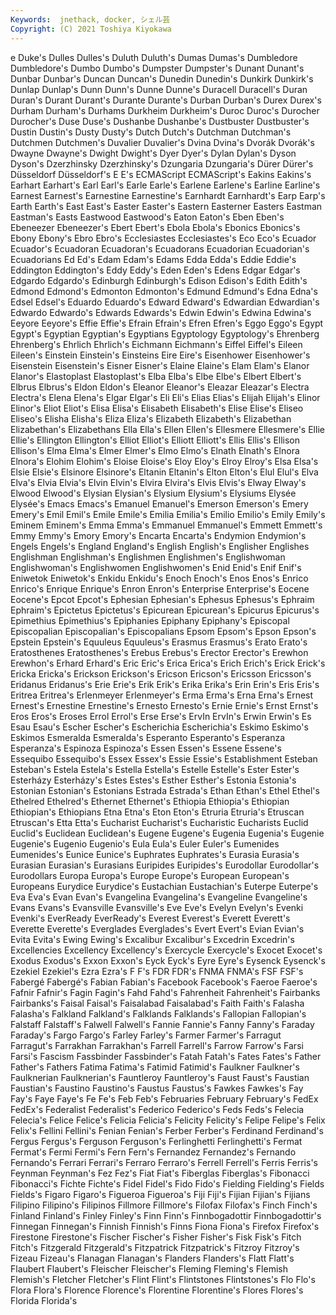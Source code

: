 ```yaml
---
Keywords:  jnethack, docker, シェル芸
Copyright: (C) 2021 Toshiya Kiyokawa
---
```

e Duke's
Dulles Dulles's Duluth Duluth's Dumas Dumas's Dumbledore Dumbledore's Dumbo Dumbo's
Dumpster Dumpster's Dunant Dunant's Dunbar Dunbar's Duncan Duncan's Dunedin Dunedin's
Dunkirk Dunkirk's Dunlap Dunlap's Dunn Dunn's Dunne Dunne's Duracell Duracell's
Duran Duran's Durant Durant's Durante Durante's Durban Durban's Durex Durex's
Durham Durham's Durhams Durkheim Durkheim's Duroc Duroc's Durocher Durocher's Duse
Duse's Dushanbe Dushanbe's Dustbuster Dustbuster's Dustin Dustin's Dusty Dusty's Dutch
Dutch's Dutchman Dutchman's Dutchmen Dutchmen's Duvalier Duvalier's Dvina Dvina's Dvorák
Dvorák's Dwayne Dwayne's Dwight Dwight's Dyer Dyer's Dylan Dylan's Dyson
Dyson's Dzerzhinsky Dzerzhinsky's Dzungaria Dzungaria's Dürer Dürer's Düsseldorf Düsseldorf's E
E's ECMAScript ECMAScript's Eakins Eakins's Earhart Earhart's Earl Earl's Earle
Earle's Earlene Earlene's Earline Earline's Earnest Earnest's Earnestine Earnestine's Earnhardt
Earnhardt's Earp Earp's Earth Earth's East East's Easter Easter's Eastern
Easterner Easters Eastman Eastman's Easts Eastwood Eastwood's Eaton Eaton's Eben
Eben's Ebeneezer Ebeneezer's Ebert Ebert's Ebola Ebola's Ebonics Ebonics's Ebony
Ebony's Ebro Ebro's Ecclesiastes Ecclesiastes's Eco Eco's Ecuador Ecuador's Ecuadoran
Ecuadoran's Ecuadorans Ecuadorian Ecuadorian's Ecuadorians Ed Ed's Edam Edam's Edams
Edda Edda's Eddie Eddie's Eddington Eddington's Eddy Eddy's Eden Eden's
Edens Edgar Edgar's Edgardo Edgardo's Edinburgh Edinburgh's Edison Edison's Edith
Edith's Edmond Edmond's Edmonton Edmonton's Edmund Edmund's Edna Edna's Edsel
Edsel's Eduardo Eduardo's Edward Edward's Edwardian Edwardian's Edwardo Edwardo's Edwards
Edwards's Edwin Edwin's Edwina Edwina's Eeyore Eeyore's Effie Effie's Efrain
Efrain's Efren Efren's Eggo Eggo's Egypt Egypt's Egyptian Egyptian's Egyptians
Egyptology Egyptology's Ehrenberg Ehrenberg's Ehrlich Ehrlich's Eichmann Eichmann's Eiffel Eiffel's
Eileen Eileen's Einstein Einstein's Einsteins Eire Eire's Eisenhower Eisenhower's Eisenstein
Eisenstein's Eisner Eisner's Elaine Elaine's Elam Elam's Elanor Elanor's Elastoplast
Elastoplast's Elba Elba's Elbe Elbe's Elbert Elbert's Elbrus Elbrus's Eldon
Eldon's Eleanor Eleanor's Eleazar Eleazar's Electra Electra's Elena Elena's Elgar
Elgar's Eli Eli's Elias Elias's Elijah Elijah's Elinor Elinor's Eliot
Eliot's Elisa Elisa's Elisabeth Elisabeth's Elise Elise's Eliseo Eliseo's Elisha
Elisha's Eliza Eliza's Elizabeth Elizabeth's Elizabethan Elizabethan's Elizabethans Ella Ella's
Ellen Ellen's Ellesmere Ellesmere's Ellie Ellie's Ellington Ellington's Elliot Elliot's
Elliott Elliott's Ellis Ellis's Ellison Ellison's Elma Elma's Elmer Elmer's
Elmo Elmo's Elnath Elnath's Elnora Elnora's Elohim Elohim's Eloise Eloise's
Eloy Eloy's Elroy Elroy's Elsa Elsa's Elsie Elsie's Elsinore Elsinore's
Eltanin Eltanin's Elton Elton's Elul Elul's Elva Elva's Elvia Elvia's
Elvin Elvin's Elvira Elvira's Elvis Elvis's Elway Elway's Elwood Elwood's
Elysian Elysian's Elysium Elysium's Elysiums Elysée Elysée's Emacs Emacs's Emanuel
Emanuel's Emerson Emerson's Emery Emery's Emil Emil's Emile Emile's Emilia
Emilia's Emilio Emilio's Emily Emily's Eminem Eminem's Emma Emma's Emmanuel
Emmanuel's Emmett Emmett's Emmy Emmy's Emory Emory's Encarta Encarta's Endymion
Endymion's Engels Engels's England England's English English's Englisher Englishes Englishman
Englishman's Englishmen Englishmen's Englishwoman Englishwoman's Englishwomen Englishwomen's Enid Enid's Enif
Enif's Eniwetok Eniwetok's Enkidu Enkidu's Enoch Enoch's Enos Enos's Enrico
Enrico's Enrique Enrique's Enron Enron's Enterprise Enterprise's Eocene Eocene's Epcot
Epcot's Ephesian Ephesian's Ephesus Ephesus's Ephraim Ephraim's Epictetus Epictetus's Epicurean
Epicurean's Epicurus Epicurus's Epimethius Epimethius's Epiphanies Epiphany Epiphany's Episcopal Episcopalian
Episcopalian's Episcopalians Epsom Epsom's Epson Epson's Epstein Epstein's Equuleus Equuleus's
Erasmus Erasmus's Erato Erato's Eratosthenes Eratosthenes's Erebus Erebus's Erector Erector's
Erewhon Erewhon's Erhard Erhard's Eric Eric's Erica Erica's Erich Erich's
Erick Erick's Ericka Ericka's Erickson Erickson's Ericson Ericson's Ericsson Ericsson's
Eridanus Eridanus's Erie Erie's Erik Erik's Erika Erika's Erin Erin's
Eris Eris's Eritrea Eritrea's Erlenmeyer Erlenmeyer's Erma Erma's Erna Erna's
Ernest Ernest's Ernestine Ernestine's Ernesto Ernesto's Ernie Ernie's Ernst Ernst's
Eros Eros's Eroses Errol Errol's Erse Erse's ErvIn ErvIn's Erwin
Erwin's Es Esau Esau's Escher Escher's Escherichia Escherichia's Eskimo Eskimo's
Eskimos Esmeralda Esmeralda's Esperanto Esperanto's Esperanza Esperanza's Espinoza Espinoza's Essen
Essen's Essene Essene's Essequibo Essequibo's Essex Essex's Essie Essie's Establishment
Esteban Esteban's Estela Estela's Estella Estella's Estelle Estelle's Ester Ester's
Esterházy Esterházy's Estes Estes's Esther Esther's Estonia Estonia's Estonian Estonian's
Estonians Estrada Estrada's Ethan Ethan's Ethel Ethel's Ethelred Ethelred's Ethernet
Ethernet's Ethiopia Ethiopia's Ethiopian Ethiopian's Ethiopians Etna Etna's Eton Eton's
Etruria Etruria's Etruscan Etruscan's Etta Etta's Eucharist Eucharist's Eucharistic Eucharists
Euclid Euclid's Euclidean Euclidean's Eugene Eugene's Eugenia Eugenia's Eugenie Eugenie's
Eugenio Eugenio's Eula Eula's Euler Euler's Eumenides Eumenides's Eunice Eunice's
Euphrates Euphrates's Eurasia Eurasia's Eurasian Eurasian's Eurasians Euripides Euripides's Eurodollar
Eurodollar's Eurodollars Europa Europa's Europe Europe's European European's Europeans Eurydice
Eurydice's Eustachian Eustachian's Euterpe Euterpe's Eva Eva's Evan Evan's Evangelina
Evangelina's Evangeline Evangeline's Evans Evans's Evansville Evansville's Eve Eve's Evelyn
Evelyn's Evenki Evenki's EverReady EverReady's Everest Everest's Everett Everett's Everette
Everette's Everglades Everglades's Evert Evert's Evian Evian's Evita Evita's Ewing
Ewing's Excalibur Excalibur's Excedrin Excedrin's Excellencies Excellency Excellency's Exercycle Exercycle's
Exocet Exocet's Exodus Exodus's Exxon Exxon's Eyck Eyck's Eyre Eyre's
Eysenck Eysenck's Ezekiel Ezekiel's Ezra Ezra's F F's FDR FDR's
FNMA FNMA's FSF FSF's Fabergé Fabergé's Fabian Fabian's Facebook Facebook's
Faeroe Faeroe's Fafnir Fafnir's Fagin Fagin's Fahd Fahd's Fahrenheit Fahrenheit's
Fairbanks Fairbanks's Faisal Faisal's Faisalabad Faisalabad's Faith Faith's Falasha Falasha's
Falkland Falkland's Falklands Falklands's Fallopian Fallopian's Falstaff Falstaff's Falwell Falwell's
Fannie Fannie's Fanny Fanny's Faraday Faraday's Fargo Fargo's Farley Farley's
Farmer Farmer's Farragut Farragut's Farrakhan Farrakhan's Farrell Farrell's Farrow Farrow's
Farsi Farsi's Fascism Fassbinder Fassbinder's Fatah Fatah's Fates Fates's Father
Father's Fathers Fatima Fatima's Fatimid Fatimid's Faulkner Faulkner's Faulknerian Faulknerian's
Fauntleroy Fauntleroy's Faust Faust's Faustian Faustian's Faustino Faustino's Faustus Faustus's
Fawkes Fawkes's Fay Fay's Faye Faye's Fe Fe's Feb Feb's
Februaries February February's FedEx FedEx's Federalist Federalist's Federico Federico's Feds
Feds's Felecia Felecia's Felice Felice's Felicia Felicia's Felicity Felicity's Felipe
Felipe's Felix Felix's Fellini Fellini's Fenian Fenian's Ferber Ferber's Ferdinand
Ferdinand's Fergus Fergus's Ferguson Ferguson's Ferlinghetti Ferlinghetti's Fermat Fermat's Fermi
Fermi's Fern Fern's Fernandez Fernandez's Fernando Fernando's Ferrari Ferrari's Ferraro
Ferraro's Ferrell Ferrell's Ferris Ferris's Feynman Feynman's Fez Fez's Fiat
Fiat's Fiberglas Fiberglas's Fibonacci Fibonacci's Fichte Fichte's Fidel Fidel's Fido
Fido's Fielding Fielding's Fields Fields's Figaro Figaro's Figueroa Figueroa's Fiji
Fiji's Fijian Fijian's Fijians Filipino Filipino's Filipinos Fillmore Fillmore's Filofax
Filofax's Finch Finch's Finland Finland's Finley Finley's Finn Finn's Finnbogadottir
Finnbogadottir's Finnegan Finnegan's Finnish Finnish's Finns Fiona Fiona's Firefox Firefox's
Firestone Firestone's Fischer Fischer's Fisher Fisher's Fisk Fisk's Fitch Fitch's
Fitzgerald Fitzgerald's Fitzpatrick Fitzpatrick's Fitzroy Fitzroy's Fizeau Fizeau's Flanagan Flanagan's
Flanders Flanders's Flatt Flatt's Flaubert Flaubert's Fleischer Fleischer's Fleming Fleming's
Flemish Flemish's Fletcher Fletcher's Flint Flint's Flintstones Flintstones's Flo Flo's
Flora Flora's Florence Florence's Florentine Florentine's Flores Flores's Florida Florida's
